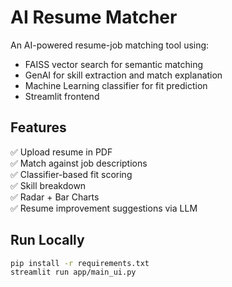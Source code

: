 # AI Resume Matcher

An AI-powered resume-job matching tool using:

- FAISS vector search for semantic matching
- GenAI for skill extraction and match explanation
- Machine Learning classifier for fit prediction
- Streamlit frontend

## Features

✅ Upload resume in PDF  
✅ Match against job descriptions  
✅ Classifier-based fit scoring  
✅ Skill breakdown  
✅ Radar + Bar Charts  
✅ Resume improvement suggestions via LLM

## Run Locally

```bash
pip install -r requirements.txt
streamlit run app/main_ui.py
